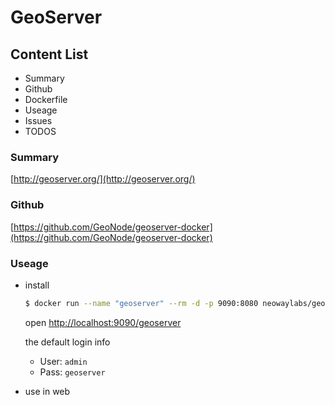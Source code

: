 # GeoServer

## Content List

- Summary
- Github
- Dockerfile
- Useage
- Issues
- TODOS

### Summary
[http://geoserver.org/](http://geoserver.org/)

### Github

[https://github.com/GeoNode/geoserver-docker](https://github.com/GeoNode/geoserver-docker)

### Useage

- install

  ```sh
  $ docker run --name "geoserver" --rm -d -p 9090:8080 neowaylabs/geoserver
  ```
  open [http://localhost:9090/geoserver](http://localhost:9090/geoserver)

  the default login info

  - User: `admin`
  - Pass: `geoserver`

- use in web